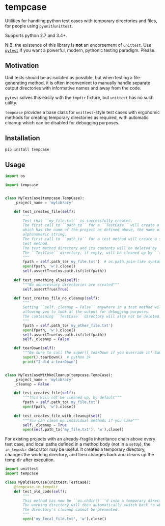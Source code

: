 # tempcase

Utilities for handling python test cases with temporary directories and files, for people using `pyunit`/`unittest`.

Supports python 2.7 and 3.4+.

N.B. the existence of this library is **not** an endorsement of `unittest`. 
Use [`pytest`](https://docs.pytest.org/en/latest/) if you want a powerful, modern, pythonic testing paradigm. 
Please.

## Motivation

Unit tests should be as isolated as possible, but when testing a file-generating method, it is often inconvenient to 
manually handle separate output directories with informative names and away from the code.

`pytest` solves this easily with the `tmpdir` fixture, but `unittest` has no such utility.

`tempcase` provides a base class for `unittest`-style test cases with ergonomic methods for creating temporary 
directories as required, with automatic cleanup which can be disabled for debugging purposes.

## Installation

```bash
pip install tempcase
```

## Usage

```python
import os

import tempcase


class MyTestCase(tempcase.TempCase):
    _project_name = 'mylibrary'

    def test_creates_file(self):
        """
        Test that ``my_file.txt`` is successfully created.
        The first call to ``path_to`` for a ``TestCase`` will create a directory in your default temp directory, 
        which has the name of the project as defined above, the name of the ``TestCase``, a timestamp, and a random
        alphanumeric string.
        The first call to ``path_to`` for a test method will create a subdirectory within that, named for the 
        test method.
        The test method directory and its contents will be deleted by ``tearDown``.
        The ``TestCase`` directory, if empty, will be cleaned up by ``tearDownClass``.
        """
        fpath = self.path_to('my_file.txt')  # os.path.join-like syntax
        open(fpath, 'w').close()
        self.assertTrue(os.path.isfile(fpath))
    
    def test_something_else(self):
        """No unnecessary directories are created"""
        self.assertTrue(True)

    def test_creates_file_no_cleanup(self):
        """
        Setting ``self._cleanup = False`` anywhere in a test method will disable cleanup just for that method, 
        allowing you to look at the output for debugging purposes.
        The containing ``TestCase`` directory will also not be deleted.
        """
        fpath = self.path_to('my_other_file.txt')
        open(fpath, 'w').close()
        self.assertTrue(os.path.isfile(fpath))
        self._cleanup = False

    def tearDown(self):
        """Be sure to call the super() tearDown if you override it! Same goes for tearDownClass."""
        super().tearDown()  # python 3+
        print("I did a tearDown")


class MyTestCaseWithNoCleanup(tempcase.TempCase):
    _project_name = 'mylibrary'
    _cleanup = False

    def test_creates_file(self):
        """This will not be cleaned up, by default"""
        fpath = self.path_to('my_file.txt')
        open(fpath, 'w').close()
    
    def test_creates_file_with_cleanup(self)
        """You can clean up individual methods if you like"""
        self._cleanup = True
        open(self.path_to('my_file.txt'), 'w').close()

```

For existing projects with an already-fragile inheritance chain above every test case, and local paths defined in
a method body (not in a `setUp`), the `in_tempdir` decorator may be useful. It creates a temporary directory, 
changes the working directory, and then changes back and cleans up the temp dir after execution.

```python
import unittest
import tempcase

class MyOldTestCase(unittest.TestCase):
    @tempcase.in_tempdir
    def test_old_code(self):
        """
        This method has now be ``os.chdir()``'d into a temporary directory which will be cleaned up.
        The working directory will then automatically switch back to whatever it was before.
        The directory's cleanup cannot be prevented.
        """
        open('my_local_file.txt', 'w').close()

```

